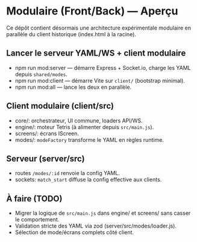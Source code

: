 Modulaire (Front/Back) — Aperçu
================================

Ce dépôt contient désormais une architecture expérimentale modulaire en parallèle du client historique (index.html à la racine).

Lancer le serveur YAML/WS + client modulaire
--------------------------------------------

- npm run mod:server — démarre Express + Socket.io, charge les YAML depuis `shared/modes`.
- npm run mod:client — démarre Vite sur `client/` (bootstrap minimal).
- npm run mod:all — lance les deux en parallèle.

Client modulaire (client/src)
-----------------------------
- core/: orchestrateur, UI commune, loaders API/WS.
- engine/: moteur Tetris (à alimenter depuis `src/main.js`).
- screens/: écrans IScreen.
- modes/: `modeFactory` transforme le YAML en règles runtime.

Serveur (server/src)
--------------------
- routes `/modes/:id` renvoie la config YAML.
- sockets: `match_start` diffuse la config effective aux clients.

À faire (TODO)
--------------
- Migrer la logique de `src/main.js` dans engine/ et screens/ sans casser le comportement.
- Validation stricte des YAML via zod (server/src/modes/loader.js).
- Sélection de mode/écrans complets côté client.
